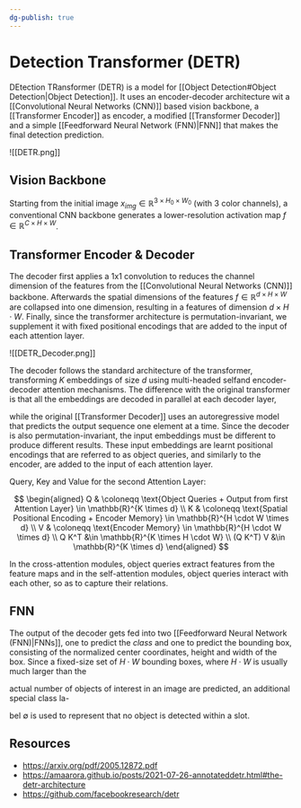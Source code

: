 ```yaml
---
dg-publish: true
---
```


# Detection Transformer (DETR)

DEtection TRansformer (DETR) is a model for [[Object Detection#Object Detection|Object Detection]]. It uses an encoder-decoder architecture wit a [[Convolutional Neural Networks (CNN)]] based vision backbone, a [[Transformer Encoder]] as encoder, a modified [[Transformer Decoder]] and a simple [[Feedforward Neural Network (FNN)|FNN]] that makes the final detection prediction.

![[DETR.png]]

## Vision Backbone

Starting from the initial image $x_{img} \in \mathbb{R}^{3\times H_0 \times W_0}$ (with 3 color channels), a conventional CNN backbone generates a lower-resolution activation map $f \in \mathbb{R}^{C\times H \times W}$.

## Transformer Encoder & Decoder

The decoder first applies a 1x1 convolution to reduces the channel dimension of the features from the [[Convolutional Neural Networks (CNN)]] backbone. Afterwards the spatial dimensions of the features $f \in \mathbb{R}^{d\times H \times W}$ are collapsed into one dimension, resulting in a features of dimension $d\times H \cdot W$. Finally, since the transformer architecture is permutation-invariant, we supplement it with fixed positional encodings that are added to the input of each attention layer.

![[DETR_Decoder.png]]

The decoder follows the standard architecture of the transformer, transforming $K$ embeddings of size $d$ using multi-headed selfand encoder-decoder attention mechanisms. The difference with the original transformer is that all the embeddings are decoded in parallel at each decoder layer,

while the original [[Transformer Decoder]] uses an autoregressive model that predicts the output sequence one element at a time. Since the decoder is also permutation-invariant, the input embeddings must be different to produce different results. These input embeddings are learnt positional encodings that are referred to as object queries, and similarly to the encoder, are added to the input of each attention layer.

Query, Key and Value for the second Attention Layer:

$$
\begin{aligned}
Q & \coloneqq \text{Object Queries + Output from first Attention Layer} \in \mathbb{R}^{K \times d} \\
K & \coloneqq \text{Spatial Positional Encoding + Encoder Memory} \in \mathbb{R}^{H \cdot W \times d} \\
V & \coloneqq \text{Encoder Memory} \in \mathbb{R}^{H \cdot W \times d} \\
Q K^T &\in \mathbb{R}^{K \times H \cdot W} \\
(Q K^T) V &\in \mathbb{R}^{K \times d}
\end{aligned} 
$$

In the cross-attention modules, object queries extract features from the feature maps and in the self-attention modules, object queries interact with each other, so as to capture their relations.

## FNN

The output of the decoder gets fed into two [[Feedforward Neural Network (FNN)|FNNs]], one to predict the *class* and one to predict the bounding box, consisting of the normalized center coordinates, height and width of the box. Since a fixed-size set of $H \cdot W$ bounding boxes, where $H \cdot W$ is usually much larger than the

actual number of objects of interest in an image are predicted, an additional special class la-

bel ∅ is used to represent that no object is detected within a slot.

## Resources

- <https://arxiv.org/pdf/2005.12872.pdf>
- <https://amaarora.github.io/posts/2021-07-26-annotateddetr.html#the-detr-architecture>
- <https://github.com/facebookresearch/detr>
